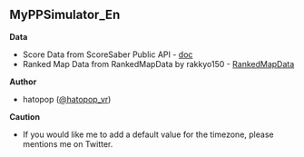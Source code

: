 ## MyPPSimulator_En
<b>Data</b>
- Score Data from ScoreSaber Public API - [doc](https://docs.scoresaber.com/)  
- Ranked Map Data from RankedMapData by rakkyo150 - [RankedMapData](https://github.com/rakkyo150/RankedMapData)  

<b>Author</b>
- hatopop ([@hatopop_vr](https://twitter.com/hatopop_vr))

<b>Caution</b>
- If you would like me to add a default value for the timezone, please mentions me on Twitter.
